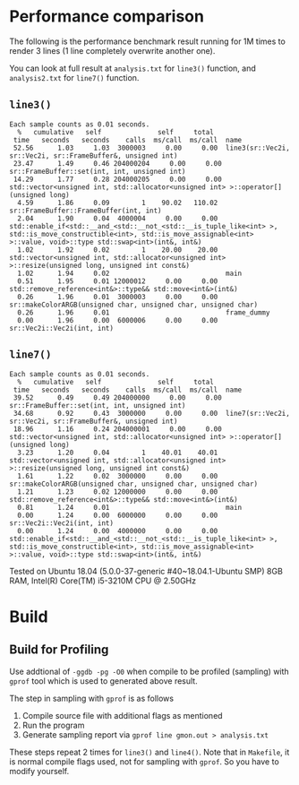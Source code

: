# Performance comparison

The following is the performance benchmark result running for 1M times to render 3 lines (1 line completely overwrite another one).

You can look at full result at `analysis.txt` for `line3()` function, and `analysis2.txt` for `line7()` function.

## `line3()`

```
Each sample counts as 0.01 seconds.
  %   cumulative   self              self     total           
 time   seconds   seconds    calls  ms/call  ms/call  name    
 52.56      1.03     1.03  3000003     0.00     0.00  line3(sr::Vec2i, sr::Vec2i, sr::FrameBuffer&, unsigned int)
 23.47      1.49     0.46 204000204     0.00     0.00  sr::FrameBuffer::set(int, int, unsigned int)
 14.29      1.77     0.28 204000205     0.00     0.00  std::vector<unsigned int, std::allocator<unsigned int> >::operator[](unsigned long)
  4.59      1.86     0.09        1    90.02   110.02  sr::FrameBuffer::FrameBuffer(int, int)
  2.04      1.90     0.04  4000004     0.00     0.00  std::enable_if<std::__and_<std::__not_<std::__is_tuple_like<int> >, std::is_move_constructible<int>, std::is_move_assignable<int> >::value, void>::type std::swap<int>(int&, int&)
  1.02      1.92     0.02        1    20.00    20.00  std::vector<unsigned int, std::allocator<unsigned int> >::resize(unsigned long, unsigned int const&)
  1.02      1.94     0.02                             main
  0.51      1.95     0.01 12000012     0.00     0.00  std::remove_reference<int&>::type&& std::move<int&>(int&)
  0.26      1.96     0.01  3000003     0.00     0.00  sr::makeColorARGB(unsigned char, unsigned char, unsigned char)
  0.26      1.96     0.01                             frame_dummy
  0.00      1.96     0.00  6000006     0.00     0.00  sr::Vec2i::Vec2i(int, int)
```

## `line7()`

```
Each sample counts as 0.01 seconds.
  %   cumulative   self              self     total           
 time   seconds   seconds    calls  ms/call  ms/call  name    
 39.52      0.49     0.49 204000000     0.00     0.00  sr::FrameBuffer::set(int, int, unsigned int)
 34.68      0.92     0.43  3000000     0.00     0.00  line7(sr::Vec2i, sr::Vec2i, sr::FrameBuffer&, unsigned int)
 18.96      1.16     0.24 204000001     0.00     0.00  std::vector<unsigned int, std::allocator<unsigned int> >::operator[](unsigned long)
  3.23      1.20     0.04        1    40.01    40.01  std::vector<unsigned int, std::allocator<unsigned int> >::resize(unsigned long, unsigned int const&)
  1.61      1.22     0.02  3000000     0.00     0.00  sr::makeColorARGB(unsigned char, unsigned char, unsigned char)
  1.21      1.23     0.02 12000000     0.00     0.00  std::remove_reference<int&>::type&& std::move<int&>(int&)
  0.81      1.24     0.01                             main
  0.00      1.24     0.00  6000000     0.00     0.00  sr::Vec2i::Vec2i(int, int)
  0.00      1.24     0.00  4000000     0.00     0.00  std::enable_if<std::__and_<std::__not_<std::__is_tuple_like<int> >, std::is_move_constructible<int>, std::is_move_assignable<int> >::value, void>::type std::swap<int>(int&, int&)
```

Tested on Ubuntu 18.04 (5.0.0-37-generic #40~18.04.1-Ubuntu SMP) 8GB RAM, Intel(R) Core(TM) i5-3210M CPU @ 2.50GHz

# Build

## Build for Profiling

Use addtional of `-ggdb -pg -O0` when compile to be profiled (sampling) with `gprof` tool which is used to generated above result.

The step in sampling with `gprof` is as follows

1. Compile source file with additional flags as mentioned
2. Run the program
3. Generate sampling report via `gprof line gmon.out > analysis.txt`

These steps repeat 2 times for `line3()` and `line4()`.
Note that in `Makefile`, it is normal compile flags used, not for sampling with `gprof`. So you have to modify yourself.

